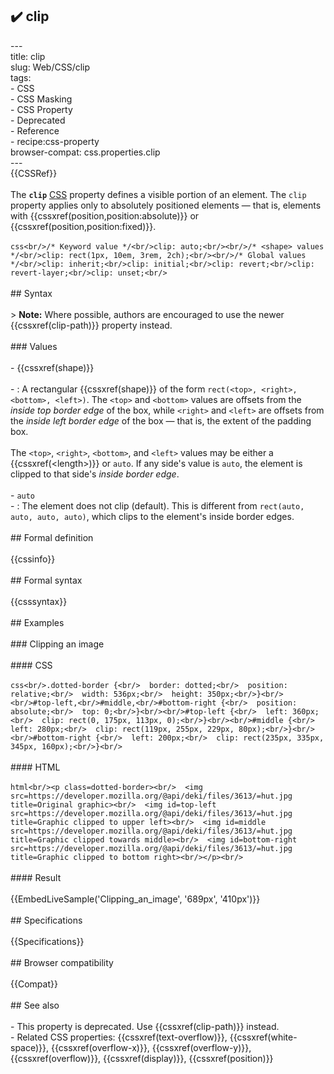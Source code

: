 ## ✔️ clip 
 ---<br/>title: clip<br/>slug: Web/CSS/clip<br/>tags:<br/>  - CSS<br/>  - CSS Masking<br/>  - CSS Property<br/>  - Deprecated<br/>  - Reference<br/>  - recipe:css-property<br/>browser-compat: css.properties.clip<br/>---<br/>{{CSSRef}}<br/><br/>The **`clip`** [CSS](/en-US/docs/Web/CSS) property defines a visible portion of an element. The `clip` property applies only to absolutely positioned elements — that is, elements with {{cssxref(position,position:absolute)}} or {{cssxref(position,position:fixed)}}.<br/><br/>```css<br/>/* Keyword value */<br/>clip: auto;<br/><br/>/* <shape> values */<br/>clip: rect(1px, 10em, 3rem, 2ch);<br/><br/>/* Global values */<br/>clip: inherit;<br/>clip: initial;<br/>clip: revert;<br/>clip: revert-layer;<br/>clip: unset;<br/>```<br/><br/>## Syntax<br/><br/>> **Note:** Where possible, authors are encouraged to use the newer {{cssxref(clip-path)}} property instead.<br/><br/>### Values<br/><br/>- {{cssxref(shape)}}<br/><br/>  - : A rectangular {{cssxref(shape)}} of the form `rect(<top>, <right>, <bottom>, <left>)`. The `<top>` and `<bottom>` values are offsets from the _inside top border edge_ of the box, while `<right>` and `<left>` are offsets from the _inside left border edge_ of the box — that is, the extent of the padding box.<br/><br/>    The `<top>`, `<right>`, `<bottom>`, and `<left>` values may be either a {{cssxref(&lt;length&gt;)}} or `auto`. If any side's value is `auto`, the element is clipped to that side's _inside border edge_.<br/><br/>- `auto`<br/>  - : The element does not clip (default). This is different from `rect(auto, auto, auto, auto)`, which clips to the element's inside border edges.<br/><br/>## Formal definition<br/><br/>{{cssinfo}}<br/><br/>## Formal syntax<br/><br/>{{csssyntax}}<br/><br/>## Examples<br/><br/>### Clipping an image<br/><br/>#### CSS<br/><br/>```css<br/>.dotted-border {<br/>  border: dotted;<br/>  position: relative;<br/>  width: 536px;<br/>  height: 350px;<br/>}<br/><br/>#top-left,<br/>#middle,<br/>#bottom-right {<br/>  position: absolute;<br/>  top: 0;<br/>}<br/><br/>#top-left {<br/>  left: 360px;<br/>  clip: rect(0, 175px, 113px, 0);<br/>}<br/><br/>#middle {<br/>  left: 280px;<br/>  clip: rect(119px, 255px, 229px, 80px);<br/>}<br/><br/>#bottom-right {<br/>  left: 200px;<br/>  clip: rect(235px, 335px, 345px, 160px);<br/>}<br/>```<br/><br/>#### HTML<br/><br/>```html<br/><p class=dotted-border><br/>  <img src=https://developer.mozilla.org/@api/deki/files/3613/=hut.jpg title=Original graphic><br/>  <img id=top-left src=https://developer.mozilla.org/@api/deki/files/3613/=hut.jpg title=Graphic clipped to upper left><br/>  <img id=middle src=https://developer.mozilla.org/@api/deki/files/3613/=hut.jpg title=Graphic clipped towards middle><br/>  <img id=bottom-right src=https://developer.mozilla.org/@api/deki/files/3613/=hut.jpg title=Graphic clipped to bottom right><br/></p><br/>```<br/><br/>#### Result<br/><br/>{{EmbedLiveSample('Clipping_an_image', '689px', '410px')}}<br/><br/>## Specifications<br/><br/>{{Specifications}}<br/><br/>## Browser compatibility<br/><br/>{{Compat}}<br/><br/>## See also<br/><br/>- This property is deprecated. Use {{cssxref(clip-path)}} instead.<br/>- Related CSS properties: {{cssxref(text-overflow)}}, {{cssxref(white-space)}}, {{cssxref(overflow-x)}}, {{cssxref(overflow-y)}}, {{cssxref(overflow)}}, {{cssxref(display)}}, {{cssxref(position)}}<br/>